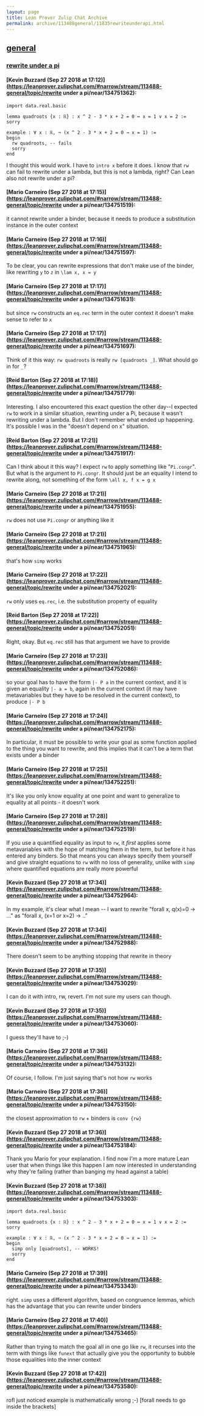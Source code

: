 ```yaml
---
layout: page
title: Lean Prover Zulip Chat Archive 
permalink: archive/113488general/11835rewriteunderapi.html
---
```


## [general](index.html)
### [rewrite under a pi](11835rewriteunderapi.html)

#### [Kevin Buzzard (Sep 27 2018 at 17:12)](https://leanprover.zulipchat.com/#narrow/stream/113488-general/topic/rewrite under a pi/near/134751362):
```lean
import data.real.basic

lemma quadroots {x : ℝ} : x ^ 2 - 3 * x + 2 = 0 ↔ x = 1 ∨ x = 2 := sorry

example : ∀ x : ℝ, ¬ (x ^ 2 - 3 * x + 2 = 0 → x = 1) :=
begin
  rw quadroots, -- fails
  sorry
end

```

I thought this would work. I have to `intro x` before it does. I know that `rw` can fail to rewrite under a lambda, but this is not a lambda, right? Can Lean also not rewrite under a pi?

#### [Mario Carneiro (Sep 27 2018 at 17:15)](https://leanprover.zulipchat.com/#narrow/stream/113488-general/topic/rewrite under a pi/near/134751519):
it cannot rewrite under a binder, because it needs to produce a substitution instance in the outer context

#### [Mario Carneiro (Sep 27 2018 at 17:16)](https://leanprover.zulipchat.com/#narrow/stream/113488-general/topic/rewrite under a pi/near/134751597):
To be clear, you can rewrite expressions that don't make use of the binder, like rewriting `y` to `z` in `\lam x, x = y`

#### [Mario Carneiro (Sep 27 2018 at 17:17)](https://leanprover.zulipchat.com/#narrow/stream/113488-general/topic/rewrite under a pi/near/134751631):
but since `rw` constructs an `eq.rec` term in the outer context it doesn't make sense to refer to `x`

#### [Mario Carneiro (Sep 27 2018 at 17:17)](https://leanprover.zulipchat.com/#narrow/stream/113488-general/topic/rewrite under a pi/near/134751697):
Think of it this way: `rw quadroots` is really `rw [quadroots _]`. What should go in for `_`?

#### [Reid Barton (Sep 27 2018 at 17:18)](https://leanprover.zulipchat.com/#narrow/stream/113488-general/topic/rewrite under a pi/near/134751779):
Interesting. I also encountered this exact question the other day--I expected `rw` to work in a similar situation, rewriting under a Pi, because it wasn't rewriting under a lambda. But I don't remember what ended up happening. It's possible I was in the "doesn't depend on x" situation.

#### [Reid Barton (Sep 27 2018 at 17:21)](https://leanprover.zulipchat.com/#narrow/stream/113488-general/topic/rewrite under a pi/near/134751917):
Can I think about it this way? I expect `rw` to apply something like "`Pi.congr`". But what is the argument to `Pi.congr`. It should just be an equality I intend to rewrite along, not something of the form `\all x, f x = g x`

#### [Mario Carneiro (Sep 27 2018 at 17:21)](https://leanprover.zulipchat.com/#narrow/stream/113488-general/topic/rewrite under a pi/near/134751955):
`rw` does not use `Pi.congr` or anything like it

#### [Mario Carneiro (Sep 27 2018 at 17:21)](https://leanprover.zulipchat.com/#narrow/stream/113488-general/topic/rewrite under a pi/near/134751965):
that's how `simp` works

#### [Mario Carneiro (Sep 27 2018 at 17:22)](https://leanprover.zulipchat.com/#narrow/stream/113488-general/topic/rewrite under a pi/near/134752021):
`rw` only uses `eq.rec`, i.e. the substitution property of equality

#### [Reid Barton (Sep 27 2018 at 17:22)](https://leanprover.zulipchat.com/#narrow/stream/113488-general/topic/rewrite under a pi/near/134752051):
Right, okay. But `eq.rec` still has that argument we have to provide

#### [Mario Carneiro (Sep 27 2018 at 17:23)](https://leanprover.zulipchat.com/#narrow/stream/113488-general/topic/rewrite under a pi/near/134752086):
so your goal has to have the form `|- P a` in the current context, and it is given an equality `|- a = b`, again in the current context (it may have metavariables but they have to be resolved in the current context), to produce `|- P b`

#### [Mario Carneiro (Sep 27 2018 at 17:24)](https://leanprover.zulipchat.com/#narrow/stream/113488-general/topic/rewrite under a pi/near/134752175):
In particular, it must be possible to write your goal as some function applied to the thing you want to rewrite, and this implies that it can't be a term that exists under a binder

#### [Mario Carneiro (Sep 27 2018 at 17:25)](https://leanprover.zulipchat.com/#narrow/stream/113488-general/topic/rewrite under a pi/near/134752251):
It's like you only know equality at one point and want to generalize to equality at all points - it doesn't work

#### [Mario Carneiro (Sep 27 2018 at 17:28)](https://leanprover.zulipchat.com/#narrow/stream/113488-general/topic/rewrite under a pi/near/134752519):
If you use a quantified equality as input to `rw`, it *first* applies some metavariables with the hope of matching them in the term, but before it has entered any binders. So that means you can always specify them yourself and give straight equations to `rw` with no loss of generality, unlike with `simp` where quantified equations are really more powerful

#### [Kevin Buzzard (Sep 27 2018 at 17:34)](https://leanprover.zulipchat.com/#narrow/stream/113488-general/topic/rewrite under a pi/near/134752964):
In my example, it's clear what I mean -- I want to rewrite "forall x, q(x)=0 -> ..." as "forall x, (x=1 or x=2) -> .."

#### [Kevin Buzzard (Sep 27 2018 at 17:34)](https://leanprover.zulipchat.com/#narrow/stream/113488-general/topic/rewrite under a pi/near/134752988):
There doesn't seem to be anything stopping that rewrite in theory

#### [Kevin Buzzard (Sep 27 2018 at 17:35)](https://leanprover.zulipchat.com/#narrow/stream/113488-general/topic/rewrite under a pi/near/134753029):
I can do it with intro, rw, revert. I'm not sure my users can though.

#### [Kevin Buzzard (Sep 27 2018 at 17:35)](https://leanprover.zulipchat.com/#narrow/stream/113488-general/topic/rewrite under a pi/near/134753060):
I guess they'll have to ;-)

#### [Mario Carneiro (Sep 27 2018 at 17:36)](https://leanprover.zulipchat.com/#narrow/stream/113488-general/topic/rewrite under a pi/near/134753132):
Of course, I follow. I'm just saying that's not how `rw` works

#### [Mario Carneiro (Sep 27 2018 at 17:36)](https://leanprover.zulipchat.com/#narrow/stream/113488-general/topic/rewrite under a pi/near/134753150):
the closest approximation to `rw` + binders is `conv {rw}`

#### [Kevin Buzzard (Sep 27 2018 at 17:36)](https://leanprover.zulipchat.com/#narrow/stream/113488-general/topic/rewrite under a pi/near/134753184):
Thank you Mario for your explanation. I find now I'm a more mature Lean user that when things like this happen I am now interested in understanding why they're failing (rather than banging my head against a table)

#### [Kevin Buzzard (Sep 27 2018 at 17:38)](https://leanprover.zulipchat.com/#narrow/stream/113488-general/topic/rewrite under a pi/near/134753303):
```lean
import data.real.basic

lemma quadroots {x : ℝ} : x ^ 2 - 3 * x + 2 = 0 ↔ x = 1 ∨ x = 2 := sorry

example : ∀ x : ℝ, ¬ (x ^ 2 - 3 * x + 2 = 0 → x = 1) :=
begin
  simp only [quadroots], -- WORKS! 
  sorry
end

```

#### [Mario Carneiro (Sep 27 2018 at 17:39)](https://leanprover.zulipchat.com/#narrow/stream/113488-general/topic/rewrite under a pi/near/134753343):
right. `simp` uses a different algorithm, based on congruence lemmas, which has the advantage that you can rewrite under binders

#### [Mario Carneiro (Sep 27 2018 at 17:40)](https://leanprover.zulipchat.com/#narrow/stream/113488-general/topic/rewrite under a pi/near/134753465):
Rather than trying to match the goal all in one go like `rw`, it recurses into the term with things like `funext` that actually give you the opportunity to bubble those equalities into the inner context

#### [Kevin Buzzard (Sep 27 2018 at 17:42)](https://leanprover.zulipchat.com/#narrow/stream/113488-general/topic/rewrite under a pi/near/134753580):
rofl just noticed example is mathematically wrong ;-) [forall needs to go inside the brackets]

